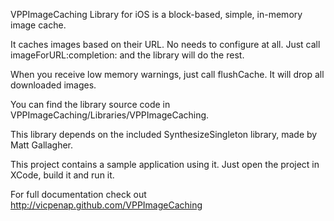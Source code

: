 VPPImageCaching Library for iOS is a block-based, simple, in-memory image cache.
 
 It caches images based on their URL. No needs to configure at all. Just call
 imageForURL:completion: and the library will do the rest.
 
 When you receive low memory warnings, just call flushCache. It will drop all
 downloaded images.

 You can find the library source code in VPPImageCaching/Libraries/VPPImageCaching.
 
 This library depends on the included SynthesizeSingleton library,
 made by Matt Gallagher.

 This project contains a sample application using it. Just open the project in 
 XCode, build it and run it. 


 For full documentation check out 
 http://vicpenap.github.com/VPPImageCaching
